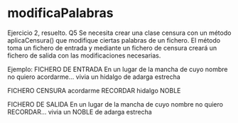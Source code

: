 # modificaPalabras
Ejercicio 2, resuelto. Q5
Se necesita crear una clase censura con un método aplicaCensura() que
modifique ciertas palabras de un fichero. El método toma un fichero de entrada y mediante
un fichero de censura creará un fichero de salida con las modificaciones necesarias.

Ejemplo:
FICHERO DE ENTRADA
En un lugar de la mancha de cuyo nombre no quiero acordarme...
vivia un hidalgo de adarga estrecha

FICHERO CENSURA
acordarme RECORDAR
hidalgo NOBLE

FICHERO DE SALIDA
En un lugar de la mancha de cuyo nombre no quiero RECORDAR...
vivia un NOBLE de adarga estrecha
